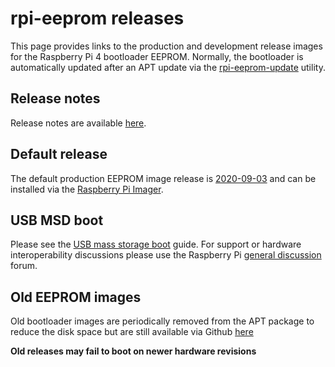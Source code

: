 # rpi-eeprom releases
This page provides links to the production and development release images for the Raspberry Pi 4 bootloader EEPROM. Normally, the 
bootloader is automatically updated after an APT update via the [rpi-eeprom-update](https://www.raspberrypi.org/documentation/hardware/raspberrypi/booteeprom.md)
utility. 

## Release notes
Release notes are available [here](https://github.com/raspberrypi/rpi-eeprom/blob/master/firmware/release-notes.md).

## Default release
The default production EEPROM image release is [2020-09-03](https://github.com/raspberrypi/rpi-eeprom/releases/tag/v2020.09.03-138a1) and can be installed via the [Raspberry Pi Imager](https://www.raspberrypi.org/downloads/).

## USB MSD boot
Please see the [USB mass storage boot](https://www.raspberrypi.org/documentation/hardware/raspberrypi/bootmodes/msd.md) guide.
For support or hardware interoperability discussions please use the Raspberry Pi [general discussion](https://www.raspberrypi.org/forums/viewforum.php?f=63) forum.

## Old EEPROM images
Old bootloader images are periodically removed from the APT package to reduce the disk space but are still available via Github [here](https://github.com/raspberrypi/rpi-eeprom/tree/master/firmware/old)

**Old releases may fail to boot on newer hardware revisions**
